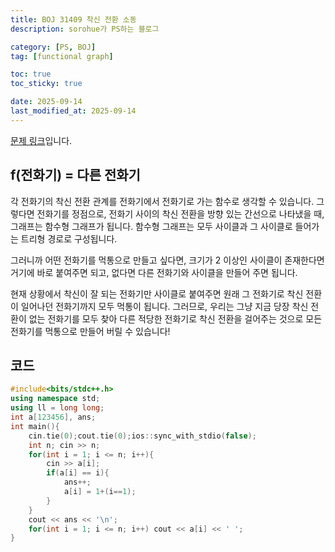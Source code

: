 ```yaml
---
title: BOJ 31409 착신 전환 소동
description: sorohue가 PS하는 블로그

category: [PS, BOJ]
tag: [functional graph]

toc: true
toc_sticky: true

date: 2025-09-14
last_modified_at: 2025-09-14
---
```


[문제 링크](https://boj.kr/31409)입니다.

## f(전화기) = 다른 전화기

각 전화기의 착신 전환 관계를 전화기에서 전화기로 가는 함수로 생각할 수 있습니다. 그렇다면 전화기를 정점으로, 전화기 사이의 착신 전환을 방향 있는 간선으로 나타냈을 때, 그래프는 함수형 그래프가 됩니다. 함수형 그래프는 모두 사이클과 그 사이클로 들어가는 트리형 경로로 구성됩니다.

그러니까 어떤 전화기를 먹통으로 만들고 싶다면, 크기가 2 이상인 사이클이 존재한다면 거기에 바로 붙여주면 되고, 없다면 다른 전화기와 사이클을 만들어 주면 됩니다.

현재 상황에서 착신이 잘 되는 전화기만 사이클로 붙여주면 원래 그 전화기로 착신 전환이 일어나던 전화기까지 모두 먹통이 됩니다. 그러므로, 우리는 그냥 지금 당장 착신 전환이 없는 전화기를 모두 찾아 다른 적당한 전화기로 착신 전환을 걸어주는 것으로 모든 전화기를 먹통으로 만들어 버릴 수 있습니다!

## 코드

```cpp
#include<bits/stdc++.h>
using namespace std;
using ll = long long;
int a[123456], ans;
int main(){
	cin.tie(0);cout.tie(0);ios::sync_with_stdio(false);
	int n; cin >> n;
	for(int i = 1; i <= n; i++){
		cin >> a[i];
		if(a[i] == i){
			ans++;
			a[i] = 1+(i==1);
		}
	}
	cout << ans << '\n';
	for(int i = 1; i <= n; i++) cout << a[i] << ' ';
}
```